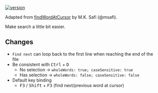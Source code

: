 [![version](https://img.shields.io/vscode-marketplace/v/yzhang.find-word-at-cursor.svg?style=flat-square)](https://marketplace.visualstudio.com/items?itemName=yzhang.find-word-at-cursor)

Adapted from [findWordAtCursor](https://marketplace.visualstudio.com/items?itemName=mksafi.find-word-at-cursor) by M.K. Safi (@msafi).

Make search a little bit easier.

## Changes

- `Find next` can loop back to the first line when reaching the end of the file
- Be consistent with <kbd>Ctrl</kbd> + <kbd>D</kbd>
    - No selection → `wholeWords: true; caseSensitive: true`
    - Has selection → `wholeWords: false; caseSensitive: false`
- Default key binding
    - <kbd>F3</kbd> / <kbd>Shift</kbd> + <kbd>F3</kbd> (find next/previous word at cursor)